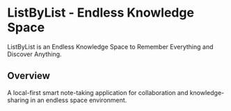 # ListByList - Endless Knowledge Space

ListByList is an Endless Knowledge Space to Remember Everything and Discover Anything.

## Overview

A local-first smart note-taking application for collaboration and knowledge-sharing in an endless space environment.
